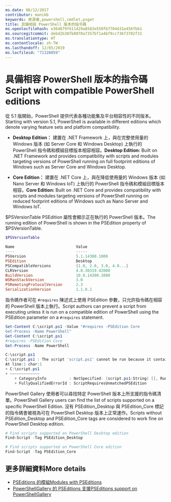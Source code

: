 ```yaml
---
ms.date: 06/12/2017
contributor: manikb
keywords: 資源庫,powershell,cmdlet,psget
title: 具備相容 PowerShell 版本的指令碼
ms.openlocfilehash: e364879f611429a8583e550fb7704431e456fbb1
ms.sourcegitcommit: debd2b38fb8070a7357bf1a4bf9cc736f3702f31
ms.translationtype: HT
ms.contentlocale: zh-TW
ms.lasthandoff: 12/05/2019
ms.locfileid: "71328059"
---
```

# <a name="script-with-compatible-powershell-editions"></a><span data-ttu-id="71e38-103">具備相容 PowerShell 版本的指令碼</span><span class="sxs-lookup"><span data-stu-id="71e38-103">Script with compatible PowerShell editions</span></span>

<span data-ttu-id="71e38-104">從 5.1 版開始，PowerShell 提供代表各種功能集及平台相容性的不同版本。</span><span class="sxs-lookup"><span data-stu-id="71e38-104">Starting with version 5.1, PowerShell is available in different editions which denote varying feature sets and platform compatibility.</span></span>

- <span data-ttu-id="71e38-105">**Desktop Edition：** 建置在 .NET Framework 上，與在完整使用量的 Windows 版本 (如 Server Core 和 Windows Desktop) 上執行的 PowerShell 指令碼和模組目標版本相容相容。</span><span class="sxs-lookup"><span data-stu-id="71e38-105">**Desktop Edition:** Built on .NET Framework and provides compatibility with scripts and modules targeting versions of PowerShell running on full footprint editions of Windows such as Server Core and Windows Desktop.</span></span>

- <span data-ttu-id="71e38-106">**Core Edition：** 建置在 .NET Core 上，與在降低使用量的 Windows 版本 (如 Nano Server 和 Windows IoT) 上執行的 PowerShell 指令碼和模組目標版本相容。</span><span class="sxs-lookup"><span data-stu-id="71e38-106">**Core Edition:** Built on .NET Core and provides compatibility with scripts and modules targeting versions of PowerShell running on reduced footprint editions of Windows such as Nano Server and Windows IoT.</span></span>

<span data-ttu-id="71e38-107">$PSVersionTable PSEdition 屬性會顯示正在執行的 PowerShell 版本。</span><span class="sxs-lookup"><span data-stu-id="71e38-107">The running edition of PowerShell is shown in the PSEdition property of $PSVersionTable.</span></span>

```powershell
$PSVersionTable

Name                           Value
----                           -----
PSVersion                      5.1.14300.1000
PSEdition                      Desktop
PSCompatibleVersions           {1.0, 2.0, 3.0, 4.0...}
CLRVersion                     4.0.30319.42000
BuildVersion                   10.0.14300.1000
WSManStackVersion              3.0
PSRemotingProtocolVersion      2.3
SerializationVersion           1.1.0.1
```

<span data-ttu-id="71e38-108">指令碼作者可在 `#requires` 陳述式上使用 PSEdition 參數，只允許指令碼在相容的 PowerShell 版本上執行。</span><span class="sxs-lookup"><span data-stu-id="71e38-108">Script authors can prevent a script from executing unless it is run on a compatible edition of PowerShell using the PSEdition parameter on a `#requires` statement.</span></span>

```powershell
Set-Content C:\script.ps1 -Value "#requires -PSEdition Core
Get-Process -Name PowerShell"
Get-Content C:\script.ps1
#requires -PSEdition Core
Get-Process -Name PowerShell

C:\script.ps1
C:\script.ps1 : The script 'script.ps1' cannot be run because it contained a "#requires" statement for PowerShell editions 'Core'. The edition of PowerShell that is required by the script does not match the currently running PowerShell Desktop edition.
At line:1 char:1
+ C:\script.ps1
+ ~~~~~~~~~~~~~
    + CategoryInfo          : NotSpecified: (script.ps1:String) [], RuntimeException
    + FullyQualifiedErrorId : ScriptRequiresUnmatchedPSEdition
```

<span data-ttu-id="71e38-109">PowerShell Gallery 使用者可以尋找特定 PowerShell 版本上所支援的指令碼清單。</span><span class="sxs-lookup"><span data-stu-id="71e38-109">PowerShell Gallery users can find the list of scripts supported on a specific PowerShell Edition.</span></span>
<span data-ttu-id="71e38-110">沒有 PSEdition_Desktop 與 PSEdition_Core 標記的指令碼會被視為可在 PowerShell Desktop 版本上正常運作。</span><span class="sxs-lookup"><span data-stu-id="71e38-110">Scripts without PSEdition_Desktop and PSEdition_Core tags are considered to work fine on PowerShell Desktop edition.</span></span>

```powershell
# Find scripts supported on PowerShell Desktop edition
Find-Script -Tag PSEdition_Desktop

# Find scripts supported on PowerShell Core edition
Find-Script -Tag PSEdition_Core
```

## <a name="more-details"></a><span data-ttu-id="71e38-111">更多詳細資料</span><span class="sxs-lookup"><span data-stu-id="71e38-111">More details</span></span>

- [<span data-ttu-id="71e38-112">PSEditions 的模組</span><span class="sxs-lookup"><span data-stu-id="71e38-112">Modules with PSEditions</span></span>](module-psedition-support.md)
- [<span data-ttu-id="71e38-113">PowerShellGallery 的 PSEditions 支援</span><span class="sxs-lookup"><span data-stu-id="71e38-113">PSEditions support on PowerShellGallery</span></span>](../how-to/finding-packages/searching-by-compatibility.md)
